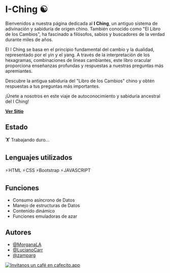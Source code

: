 # I-Ching ☯️
Bienvenidos a nuestra página dedicada al **I Ching**, un antiguo sistema de adivinación y sabiduría de origen chino. También conocido como "El Libro de los Cambios", ha fascinado a filósofos, sabios y buscadores de la verdad durante miles de años.

El I Ching se basa en el principio fundamental del cambio y la dualidad, representado por el yin y el yang. A través de la interpretación de los hexagramas, combinaciones de líneas cambiantes, este libro oracular proporciona enseñanzas profundas y respuestas a nuestras preguntas más apremiantes.

Descubre la antigua sabiduría del "Libro de los Cambios" chino y obtén respuestas a tus preguntas más importantes.

¡Únete a nosotros en este viaje de autoconocimiento y sabiduría ancestral del I Ching!

[**Ver Sitio**](https://zamparg.github.io/Iching/)

## Estado
🏋️ Trabajando duro... 

## Lenguajes utilizados

⚡ HTML ⚡ CSS ⚡Bootstrap ⚡ JAVASCRIPT


## Funciones

- Consumo asíncrono de Datos
- Manejo de estructuras de Datos
- Contenido dinámico
- Funciones emuladoras de azar

<!-- ## Screenshots
### Index
![App Screenshot](https://res.cloudinary.com/zamparg/image/upload/v1681913412/Screens/AEscreen1_if1z9a.png)

### Index Mobile
![App Screenshot](https://res.cloudinary.com/zamparg/image/upload/v1681913411/Screens/AEscreen2_zeyosc.png)

### Página de detalles
![App Screenshot](https://res.cloudinary.com/zamparg/image/upload/v1681913412/Screens/AEscreen3_uw2hyk.png)

### Carrito
![App Screenshot](https://res.cloudinary.com/zamparg/image/upload/v1681913411/Screens/AEscreen4_zvdzl7.png)
 -->

## Autores

- [@MorganaLA](https://www.github.com/MorganaLA)
- [@LucianoCarr](https://www.github.com/LucianoCarr)
- [@zamparg](https://www.github.com/zamparg)
 
[![Invitanos un café en cafecito.app](https://cdn.cafecito.app/imgs/buttons/button_5.svg)](https://cafecito.app/ichill)
